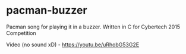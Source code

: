 # pacman-buzzer
Pacman song for playing it in a buzzer. Written in C for Cybertech 2015 Competition

Video (no sound xD) - https://youtu.be/uRhobG53G2E

